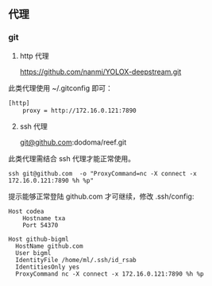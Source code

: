 ## 代理

### git

1. http 代理

    https://github.com/nanmi/YOLOX-deepstream.git

此类代理使用 ~/.gitconfig 即可：

```txt
[http]
    proxy = http://172.16.0.121:7890
```


2. ssh 代理

    git@github.com:dodoma/reef.git

此类代理需结合 ssh 代理才能正常使用。

```
ssh git@github.com  -o "ProxyCommand=nc -X connect -x 172.16.0.121:7890 %h %p"
```

提示能够正常登陆 github.com 才可继续，修改 .ssh/config:

```
Host codea
	Hostname txa
	Port 54370

Host github-bigml
  HostName github.com
  User bigml
  IdentityFile /home/ml/.ssh/id_rsab
  IdentitiesOnly yes
  ProxyCommand nc -X connect -x 172.16.0.121:7890 %h %p
```
